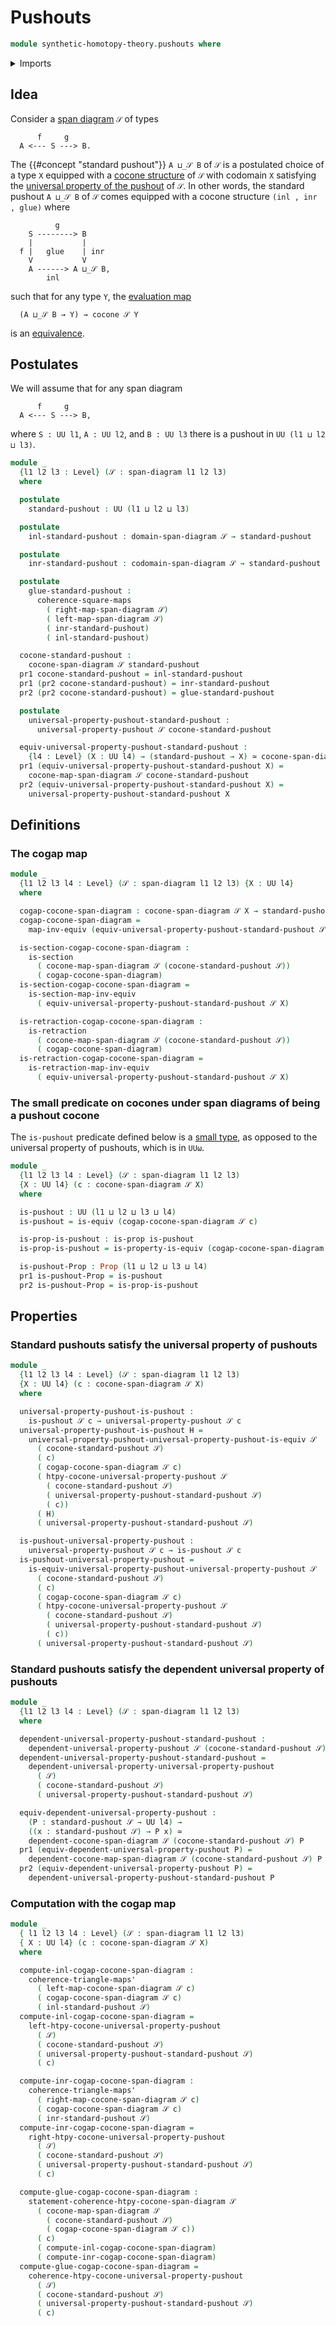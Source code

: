 # Pushouts

```agda
module synthetic-homotopy-theory.pushouts where
```

<details><summary>Imports</summary>

```agda
open import foundation.action-on-identifications-functions
open import foundation.dependent-pair-types
open import foundation.equivalences
open import foundation.span-diagrams
open import foundation.universe-levels

open import foundation-core.commuting-squares-of-maps
open import foundation-core.commuting-triangles-of-maps
open import foundation-core.function-types
open import foundation-core.homotopies
open import foundation-core.identity-types
open import foundation-core.propositions
open import foundation-core.retractions
open import foundation-core.sections

open import synthetic-homotopy-theory.action-functions-cocones-under-span-diagrams
open import synthetic-homotopy-theory.cocones-under-span-diagrams
open import synthetic-homotopy-theory.dependent-cocones-under-span-diagrams
open import synthetic-homotopy-theory.dependent-universal-property-pushouts
open import synthetic-homotopy-theory.universal-property-pushouts
```

</details>

## Idea

Consider a [span diagram](foundation.span-diagrams.md) `𝒮` of types

```text
      f     g
  A <--- S ---> B.
```

The {{#concept "standard pushout"}} `A ⊔_𝒮 B` of `𝒮` is a postulated choice of a
type `X` equipped with a
[cocone structure](synthetic-homotopy-theory.cocones-under-span-diagrams.md) of
`𝒮` with codomain `X` satisfying the
[universal property of the pushout](synthetic-homotopy-theory.universal-property-pushouts.md)
of `𝒮`. In other words, the standard pushout `A ⊔_𝒮 B` of `𝒮` comes equipped
with a cocone structure `(inl , inr , glue)` where

```text
          g
    S --------> B
    |           |
  f |   glue    | inr
    V           V
    A ------> A ⊔_𝒮 B,
        inl
```

such that for any type `Y`, the
[evaluation map](synthetic-homotopy-theory.operations-cocones-under-span-diagrams.md)

```text
  (A ⊔_𝒮 B → Y) → cocone 𝒮 Y
```

is an [equivalence](foundation-core.equivalences.md).

## Postulates

We will assume that for any span diagram

```text
      f     g
  A <--- S ---> B,
```

where `S : UU l1`, `A : UU l2`, and `B : UU l3` there is a pushout in
`UU (l1 ⊔ l2 ⊔ l3)`.

```agda
module _
  {l1 l2 l3 : Level} (𝒮 : span-diagram l1 l2 l3)
  where

  postulate
    standard-pushout : UU (l1 ⊔ l2 ⊔ l3)

  postulate
    inl-standard-pushout : domain-span-diagram 𝒮 → standard-pushout

  postulate
    inr-standard-pushout : codomain-span-diagram 𝒮 → standard-pushout

  postulate
    glue-standard-pushout :
      coherence-square-maps
        ( right-map-span-diagram 𝒮)
        ( left-map-span-diagram 𝒮)
        ( inr-standard-pushout)
        ( inl-standard-pushout)

  cocone-standard-pushout :
    cocone-span-diagram 𝒮 standard-pushout
  pr1 cocone-standard-pushout = inl-standard-pushout
  pr1 (pr2 cocone-standard-pushout) = inr-standard-pushout
  pr2 (pr2 cocone-standard-pushout) = glue-standard-pushout

  postulate
    universal-property-pushout-standard-pushout :
      universal-property-pushout 𝒮 cocone-standard-pushout

  equiv-universal-property-pushout-standard-pushout :
    {l4 : Level} (X : UU l4) → (standard-pushout → X) ≃ cocone-span-diagram 𝒮 X
  pr1 (equiv-universal-property-pushout-standard-pushout X) =
    cocone-map-span-diagram 𝒮 cocone-standard-pushout
  pr2 (equiv-universal-property-pushout-standard-pushout X) =
    universal-property-pushout-standard-pushout X
```

## Definitions

### The cogap map

```agda
module _
  {l1 l2 l3 l4 : Level} (𝒮 : span-diagram l1 l2 l3) {X : UU l4}
  where

  cogap-cocone-span-diagram : cocone-span-diagram 𝒮 X → standard-pushout 𝒮 → X
  cogap-cocone-span-diagram =
    map-inv-equiv (equiv-universal-property-pushout-standard-pushout 𝒮 X)

  is-section-cogap-cocone-span-diagram :
    is-section
      ( cocone-map-span-diagram 𝒮 (cocone-standard-pushout 𝒮))
      ( cogap-cocone-span-diagram)
  is-section-cogap-cocone-span-diagram =
    is-section-map-inv-equiv
      ( equiv-universal-property-pushout-standard-pushout 𝒮 X)

  is-retraction-cogap-cocone-span-diagram :
    is-retraction
      ( cocone-map-span-diagram 𝒮 (cocone-standard-pushout 𝒮))
      ( cogap-cocone-span-diagram)
  is-retraction-cogap-cocone-span-diagram =
    is-retraction-map-inv-equiv
      ( equiv-universal-property-pushout-standard-pushout 𝒮 X)
```

### The small predicate on cocones under span diagrams of being a pushout cocone

The `is-pushout` predicate defined below is a
[small type](foundation.small-types.md), as opposed to the universal property of
pushouts, which is in `UUω`.

```agda
module _
  {l1 l2 l3 l4 : Level} (𝒮 : span-diagram l1 l2 l3)
  {X : UU l4} (c : cocone-span-diagram 𝒮 X)
  where

  is-pushout : UU (l1 ⊔ l2 ⊔ l3 ⊔ l4)
  is-pushout = is-equiv (cogap-cocone-span-diagram 𝒮 c)

  is-prop-is-pushout : is-prop is-pushout
  is-prop-is-pushout = is-property-is-equiv (cogap-cocone-span-diagram 𝒮 c)

  is-pushout-Prop : Prop (l1 ⊔ l2 ⊔ l3 ⊔ l4)
  pr1 is-pushout-Prop = is-pushout
  pr2 is-pushout-Prop = is-prop-is-pushout
```

## Properties

### Standard pushouts satisfy the universal property of pushouts

```agda
module _
  {l1 l2 l3 l4 : Level} (𝒮 : span-diagram l1 l2 l3)
  {X : UU l4} (c : cocone-span-diagram 𝒮 X)
  where

  universal-property-pushout-is-pushout :
    is-pushout 𝒮 c → universal-property-pushout 𝒮 c
  universal-property-pushout-is-pushout H =
    universal-property-pushout-universal-property-pushout-is-equiv 𝒮
      ( cocone-standard-pushout 𝒮)
      ( c)
      ( cogap-cocone-span-diagram 𝒮 c)
      ( htpy-cocone-universal-property-pushout 𝒮
        ( cocone-standard-pushout 𝒮)
        ( universal-property-pushout-standard-pushout 𝒮)
        ( c))
      ( H)
      ( universal-property-pushout-standard-pushout 𝒮)

  is-pushout-universal-property-pushout :
    universal-property-pushout 𝒮 c → is-pushout 𝒮 c
  is-pushout-universal-property-pushout =
    is-equiv-universal-property-pushout-universal-property-pushout 𝒮
      ( cocone-standard-pushout 𝒮)
      ( c)
      ( cogap-cocone-span-diagram 𝒮 c)
      ( htpy-cocone-universal-property-pushout 𝒮
        ( cocone-standard-pushout 𝒮)
        ( universal-property-pushout-standard-pushout 𝒮)
        ( c))
      ( universal-property-pushout-standard-pushout 𝒮)
```

### Standard pushouts satisfy the dependent universal property of pushouts

```agda
module _
  {l1 l2 l3 l4 : Level} (𝒮 : span-diagram l1 l2 l3)
  where

  dependent-universal-property-pushout-standard-pushout :
    dependent-universal-property-pushout 𝒮 (cocone-standard-pushout 𝒮)
  dependent-universal-property-pushout-standard-pushout =
    dependent-universal-property-universal-property-pushout
      ( 𝒮)
      ( cocone-standard-pushout 𝒮)
      ( universal-property-pushout-standard-pushout 𝒮)

  equiv-dependent-universal-property-pushout :
    (P : standard-pushout 𝒮 → UU l4) →
    ((x : standard-pushout 𝒮) → P x) ≃
    dependent-cocone-span-diagram 𝒮 (cocone-standard-pushout 𝒮) P
  pr1 (equiv-dependent-universal-property-pushout P) =
    dependent-cocone-map-span-diagram 𝒮 (cocone-standard-pushout 𝒮) P
  pr2 (equiv-dependent-universal-property-pushout P) =
    dependent-universal-property-pushout-standard-pushout P
```

### Computation with the cogap map

```agda
module _
  { l1 l2 l3 l4 : Level} (𝒮 : span-diagram l1 l2 l3)
  { X : UU l4} (c : cocone-span-diagram 𝒮 X)
  where

  compute-inl-cogap-cocone-span-diagram :
    coherence-triangle-maps'
      ( left-map-cocone-span-diagram 𝒮 c)
      ( cogap-cocone-span-diagram 𝒮 c)
      ( inl-standard-pushout 𝒮)
  compute-inl-cogap-cocone-span-diagram =
    left-htpy-cocone-universal-property-pushout
      ( 𝒮)
      ( cocone-standard-pushout 𝒮)
      ( universal-property-pushout-standard-pushout 𝒮)
      ( c)

  compute-inr-cogap-cocone-span-diagram :
    coherence-triangle-maps'
      ( right-map-cocone-span-diagram 𝒮 c)
      ( cogap-cocone-span-diagram 𝒮 c)
      ( inr-standard-pushout 𝒮)
  compute-inr-cogap-cocone-span-diagram =
    right-htpy-cocone-universal-property-pushout
      ( 𝒮)
      ( cocone-standard-pushout 𝒮)
      ( universal-property-pushout-standard-pushout 𝒮)
      ( c)

  compute-glue-cogap-cocone-span-diagram :
    statement-coherence-htpy-cocone-span-diagram 𝒮
      ( cocone-map-span-diagram 𝒮
        ( cocone-standard-pushout 𝒮)
        ( cogap-cocone-span-diagram 𝒮 c))
      ( c)
      ( compute-inl-cogap-cocone-span-diagram)
      ( compute-inr-cogap-cocone-span-diagram)
  compute-glue-cogap-cocone-span-diagram =
    coherence-htpy-cocone-universal-property-pushout
      ( 𝒮)
      ( cocone-standard-pushout 𝒮)
      ( universal-property-pushout-standard-pushout 𝒮)
      ( c)
```
